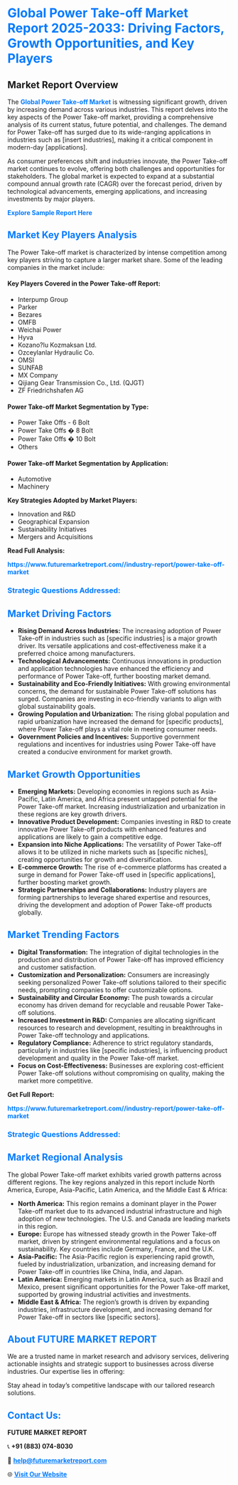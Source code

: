 <h1 style="color: #007BFF;">Global Power Take-off Market Report 2025-2033: Driving Factors, Growth Opportunities, and Key Players</h1>

<section id="overview">
<h2>Market Report Overview</h2>
<p>The <a href="https://www.futuremarketreport.com//industry-report/power-take-off-market" style="color: #007BFF; text-decoration: none;"><strong>Global Power Take-off Market</strong></a> is witnessing significant growth, driven by increasing demand across various industries. This report delves into the key aspects of the Power Take-off market, providing a comprehensive analysis of its current status, future potential, and challenges. The demand for Power Take-off has surged due to its wide-ranging applications in industries such as [insert industries], making it a critical component in modern-day [applications].</p>
<p>As consumer preferences shift and industries innovate, the Power Take-off market continues to evolve, offering both challenges and opportunities for stakeholders. The global market is expected to expand at a substantial compound annual growth rate (CAGR) over the forecast period, driven by technological advancements, emerging applications, and increasing investments by major players.</p>
</section>

<section id="overview">
<p><a href="https://www.futuremarketreport.com//request-sample/reportId=60759" style="color: #007BFF; text-decoration: none;"><strong>Explore Sample Report Here</strong></a></p>
</section>

<section id="key-players">
<h2 style="color: #007BFF;">Market Key Players Analysis</h2>
<p>The Power Take-off market is characterized by intense competition among key players striving to capture a larger market share. Some of the leading companies in the market include:</p>
<h4>Key Players Covered in the Power Take-off Report:</h4>
<ul><li>Interpump Group</li><li>Parker</li><li>Bezares</li><li>OMFB</li><li>Weichai Power</li><li>Hyva</li><li>Kozano?lu Kozmaksan Ltd.</li><li>Ozceylanlar Hydraulic Co.</li><li>OMSI</li><li>SUNFAB</li><li>MX Company</li><li>Qijiang Gear Transmission Co., Ltd. (QJGT)</li><li>ZF Friedrichshafen AG</li></ul>
<h4>Power Take-off Market Segmentation by Type:</h4>
<ul><li>Power Take Offs - 6 Bolt</li><li>Power Take Offs � 8 Bolt</li><li>Power Take Offs � 10 Bolt</li><li>Others</li></ul>

<h4>Power Take-off Market Segmentation by Application:</h4>
<ul><li>Automotive</li><li>Machinery</li></ul>
<p><strong>Key Strategies Adopted by Market Players:</strong></p>
<ul>
<li>Innovation and R&D</li>
<li>Geographical Expansion</li>
<li>Sustainability Initiatives</li>
<li>Mergers and Acquisitions</li>
</ul>
</section>

<section>
<p><strong>Read Full Analysis: </strong></p><a href="https://www.futuremarketreport.com//industry-report/power-take-off-market" style="color: #007BFF; text-decoration: none;"><strong>https://www.futuremarketreport.com//industry-report/power-take-off-market</strong></a>
<h3 style="color: #007BFF;">Strategic Questions Addressed:</h3>
</section>

<section id="driving-factors">
<h2 style="color: #007BFF;">Market Driving Factors</h2>
<ul>
<li><strong>Rising Demand Across Industries:</strong> The increasing adoption of Power Take-off in industries such as [specific industries] is a major growth driver. Its versatile applications and cost-effectiveness make it a preferred choice among manufacturers.</li>
<li><strong>Technological Advancements:</strong> Continuous innovations in production and application technologies have enhanced the efficiency and performance of Power Take-off, further boosting market demand.</li>
<li><strong>Sustainability and Eco-Friendly Initiatives:</strong> With growing environmental concerns, the demand for sustainable Power Take-off solutions has surged. Companies are investing in eco-friendly variants to align with global sustainability goals.</li>
<li><strong>Growing Population and Urbanization:</strong> The rising global population and rapid urbanization have increased the demand for [specific products], where Power Take-off plays a vital role in meeting consumer needs.</li>
<li><strong>Government Policies and Incentives:</strong> Supportive government regulations and incentives for industries using Power Take-off have created a conducive environment for market growth.</li>
</ul>
</section>

<section id="growth-opportunities">
<h2 style="color: #007BFF;">Market Growth Opportunities</h2>
<ul>
<li><strong>Emerging Markets:</strong> Developing economies in regions such as Asia-Pacific, Latin America, and Africa present untapped potential for the Power Take-off market. Increasing industrialization and urbanization in these regions are key growth drivers.</li>
<li><strong>Innovative Product Development:</strong> Companies investing in R&D to create innovative Power Take-off products with enhanced features and applications are likely to gain a competitive edge.</li>
<li><strong>Expansion into Niche Applications:</strong> The versatility of Power Take-off allows it to be utilized in niche markets such as [specific niches], creating opportunities for growth and diversification.</li>
<li><strong>E-commerce Growth:</strong> The rise of e-commerce platforms has created a surge in demand for Power Take-off used in [specific applications], further boosting market growth.</li>
<li><strong>Strategic Partnerships and Collaborations:</strong> Industry players are forming partnerships to leverage shared expertise and resources, driving the development and adoption of Power Take-off products globally.</li>
</ul>
</section>

<section id="trending-factors">
<h2 style="color: #007BFF;">Market Trending Factors</h2>
<ul>
<li><strong>Digital Transformation:</strong> The integration of digital technologies in the production and distribution of Power Take-off has improved efficiency and customer satisfaction.</li>
<li><strong>Customization and Personalization:</strong> Consumers are increasingly seeking personalized Power Take-off solutions tailored to their specific needs, prompting companies to offer customizable options.</li>
<li><strong>Sustainability and Circular Economy:</strong> The push towards a circular economy has driven demand for recyclable and reusable Power Take-off solutions.</li>
<li><strong>Increased Investment in R&D:</strong> Companies are allocating significant resources to research and development, resulting in breakthroughs in Power Take-off technology and applications.</li>
<li><strong>Regulatory Compliance:</strong> Adherence to strict regulatory standards, particularly in industries like [specific industries], is influencing product development and quality in the Power Take-off market.</li>
<li><strong>Focus on Cost-Effectiveness:</strong> Businesses are exploring cost-efficient Power Take-off solutions without compromising on quality, making the market more competitive.</li>
</ul>
</section>

<section>
<p><strong>Get Full Report: </strong></p><a href="https://www.futuremarketreport.com//industry-report/power-take-off-market" style="color: #007BFF; text-decoration: none;"><strong>https://www.futuremarketreport.com//industry-report/power-take-off-market</strong></a>
<h3 style="color: #007BFF;">Strategic Questions Addressed:</h3>
</section>


<section id="regional-analysis">
<h2 style="color: #007BFF;">Market Regional Analysis</h2>
<p>The global Power Take-off market exhibits varied growth patterns across different regions. The key regions analyzed in this report include North America, Europe, Asia-Pacific, Latin America, and the Middle East & Africa:</p>
<ul>
<li><strong>North America:</strong> This region remains a dominant player in the Power Take-off market due to its advanced industrial infrastructure and high adoption of new technologies. The U.S. and Canada are leading markets in this region.</li>
<li><strong>Europe:</strong> Europe has witnessed steady growth in the Power Take-off market, driven by stringent environmental regulations and a focus on sustainability. Key countries include Germany, France, and the U.K.</li>
<li><strong>Asia-Pacific:</strong> The Asia-Pacific region is experiencing rapid growth, fueled by industrialization, urbanization, and increasing demand for Power Take-off in countries like China, India, and Japan.</li>
<li><strong>Latin America:</strong> Emerging markets in Latin America, such as Brazil and Mexico, present significant opportunities for the Power Take-off market, supported by growing industrial activities and investments.</li>
<li><strong>Middle East & Africa:</strong> The region’s growth is driven by expanding industries, infrastructure development, and increasing demand for Power Take-off in sectors like [specific sectors].</li>
</ul>
</section>

<footer>
<h2 style="color: #007BFF;">About FUTURE MARKET REPORT</h2>
<p>We are a trusted name in market research and advisory services, delivering actionable insights and strategic support to businesses across diverse industries. Our expertise lies in offering:</p>

<p>Stay ahead in today’s competitive landscape with our tailored research solutions.</p>

<h2 style="color: #007BFF;">Contact Us:</h2>
<p><strong>FUTURE MARKET REPORT</strong></p>
<p>📞 <strong>+91 (883) 074-8030</strong></p>
<p>📧 <strong><a href="mailto:help@futuremarketreport.com" style="color: #007BFF;">help@futuremarketreport.com</a></strong></p>
<p>🌐 <strong><a href="https://www.futuremarketreport.com/" style="color: #007BFF;">Visit Our Website</a></strong></p>
</footer>